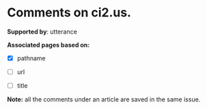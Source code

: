 # Comments on ci2.us.

**Supported by**: utterance

**Associated pages based on:**

- [x] pathname

- [ ] url   

- [ ] title


**Note:** all the comments under an article are saved in the same issue.

